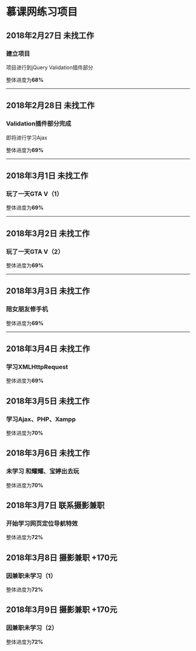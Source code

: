 # 慕课网练习项目

## 2018年2月27日 未找工作

### 建立项目

项目进行到jQuery Validation插件部分

整体进度为**68%**

***

## 2018年2月28日 未找工作

### Validation插件部分完成

即将进行学习Ajax

整体进度为**69%**

***

## 2018年3月1日 未找工作

### 玩了一天GTA V（1）

整体进度为**69%**

***

## 2018年3月2日 未找工作

### 玩了一天GTA V（2）

整体进度为**69%**

***

## 2018年3月3日 未找工作

### 陪女朋友修手机

整体进度为**69%**

***

## 2018年3月4日 未找工作

### 学习XMLHttpRequest

整体进度为**69%**

## 2018年3月5日 未找工作

### 学习Ajax、PHP、Xampp

整体进度为**70%**

## 2018年3月6日 未找工作

### 未学习 和耀耀、宝婷出去玩

整体进度为**70%**

## 2018年3月7日 联系摄影兼职

### 开始学习网页定位导航特效

整体进度为**72%**

## 2018年3月8日 摄影兼职 +170元

### 因兼职未学习（1）

整体进度为**72%**

## 2018年3月9日 摄影兼职 +170元

### 因兼职未学习（2）

整体进度为**72%**